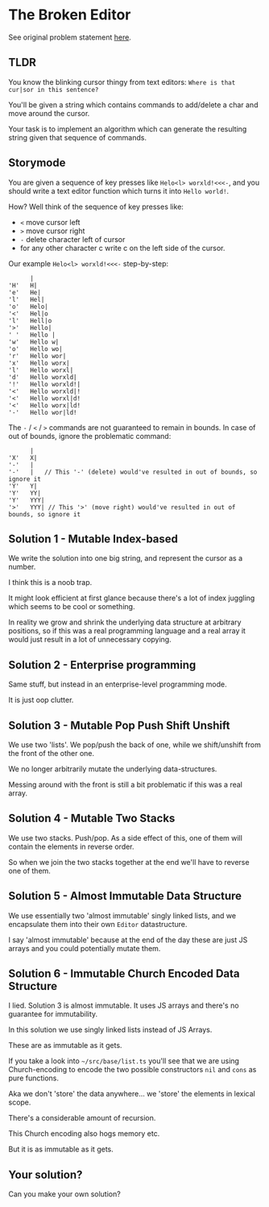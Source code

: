 # The Broken Editor

See original problem statement [here](https://www.codingame.com/ide/puzzle/the-broken-editor).

## TLDR

You know the blinking cursor thingy from text editors: `Where is that cur|sor in this sentence?`

You'll be given a string which contains commands to add/delete a char and move around the cursor.

Your task is to implement an algorithm which can generate the resulting string given that sequence of commands.

## Storymode

You are given a sequence of key presses like `Helo<l> worxld!<<<-`, and you should write a text editor function which turns it into `Hello world!`.

How? Well think of the sequence of key presses like:
- `<` move cursor left
- `>` move cursor right
- `-` delete character left of cursor
- for any other character c write c on the left side of the cursor.

Our example `Helo<l> worxld!<<<-` step-by-step:

```
      |
'H'   H|
'e'   He|
'l'   Hel|
'o'   Helo|
'<'   Hel|o
'l'   Hell|o
'>'   Hello|
' '   Hello |
'w'   Hello w|
'o'   Hello wo|
'r'   Hello wor|
'x'   Hello worx|
'l'   Hello worxl|
'd'   Hello worxld|
'!'   Hello worxld!|
'<'   Hello worxld|!
'<'   Hello worxl|d!
'<'   Hello worx|ld!
'-'   Hello wor|ld!
```

The `-` / `<` / `>` commands are not guaranteed to remain in bounds. In case of out of bounds, ignore the problematic command:

```
      |
'X'   X|
'-'   |
'-'   |   // This '-' (delete) would've resulted in out of bounds, so ignore it
'Y'   Y|
'Y'   YY|
'Y'   YYY|
'>'   YYY| // This '>' (move right) would've resulted in out of bounds, so ignore it
```

## Solution 1 - Mutable Index-based

We write the solution into one big string, and represent the cursor as a number.

I think this is a noob trap.

It might look efficient at first glance because there's a lot of index juggling which seems to be cool or something.

In reality we grow and shrink the underlying data structure at arbitrary positions, so if this was a real programming language and a real array it would just result in a lot of unnecessary copying.

## Solution 2 - Enterprise programming

Same stuff, but instead in an enterprise-level programming mode.

It is just oop clutter.

## Solution 3 - Mutable Pop Push Shift Unshift

We use two 'lists'. We pop/push the back of one, while we shift/unshift from the front of the other one.

We no longer arbitrarily mutate the underlying data-structures.

Messing around with the front is still a bit problematic if this was a real array.

## Solution 4 - Mutable Two Stacks

We use two stacks. Push/pop. As a side effect of this, one of them will contain the elements in reverse order.

So when we join the two stacks together at the end we'll have to reverse one of them.

## Solution 5 - Almost Immutable Data Structure

We use essentially two 'almost immutable' singly linked lists, and we encapsulate them into their own `Editor` datastructure.

I say 'almost immutable' because at the end of the day these are just JS arrays and you could potentially mutate them.

## Solution 6 - Immutable Church Encoded Data Structure

I lied. Solution 3 is almost immutable. It uses JS arrays and there's no guarantee for immutability.

In this solution we use singly linked lists instead of JS Arrays.

These are as immutable as it gets.

If you take a look into `~/src/base/list.ts` you'll see that we are using Church-encoding to encode the two possible constructors `nil` and `cons` as pure functions.

Aka we don't 'store' the data anywhere... we 'store' the elements in lexical scope.

There's a considerable amount of recursion.

This Church encoding also hogs memory etc.

But it is as immutable as it gets.

## Your solution?

Can you make your own solution?
